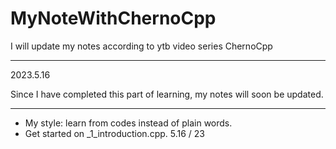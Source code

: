 # MyNoteWithChernoCpp
I will update my notes according to ytb video series ChernoCpp

---
2023.5.16

Since I have completed this part of learning, my notes will soon be updated.

---

* My style: learn from codes instead of plain words.
* Get started on _1_introduction.cpp.                 5.16 / 23

